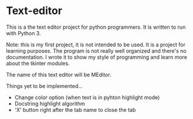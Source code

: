 # Text-editor
 This is a the text editor project for python programmers.
 It is written to run with Python 3.

 Note: this is my first project, it is not intended to be used. It is a project for learning purposes.
       The program is not really well organized and there's no documentation.
       I wrote it to show my style of programming and learn more about the tkinter modules.

 The name of this text editor will be MEditor.

 Things yet to be implemented...
 * Change color option (when text is in pyhton highlight mode)
 * Docstring highlight algorithm
 * 'X' button right after the tab name to close the tab

